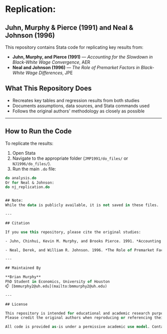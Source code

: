 # Replication: 
## Juhn, Murphy & Pierce (1991) and Neal & Johnson (1996)

This repository contains Stata code for replicating key results from:

- **Juhn, Murphy, and Pierce (1991)** — *Accounting for the Slowdown in Black-White Wage Convergence*, AER  
- **Neal and Johnson (1996)** — *The Role of Premarket Factors in Black-White Wage Differences*, JPE

## What This Repository Does

- Recreates key tables and regression results from both studies
- Documents assumptions, data sources, and Stata commands used
- Follows the original authors' methodology as closely as possible

---

## How to Run the Code

To replicate the results:

1. Open Stata
2. Navigate to the appropriate folder (`JMP1991/do_files/` or `NJ1996/do_files/`).
3. Run the main `.do` file:

```stata
do analysis.do
Or for Neal & Johnson:
do nj_replication.do


## Note: 
While the data is publicly available, it is not saved in these files.

---

## Citation

If you use this repository, please cite the original studies:

- Juhn, Chinhui, Kevin M. Murphy, and Brooks Pierce. 1991. *Accounting for the Slowdown in Black-White Wage Convergence.* American Economic Review, 81(2): 410–415.

- Neal, Derek, and William R. Johnson. 1996. *The Role of Premarket Factors in Black-White Wage Differences.* Journal of Political Economy, 104(5): 869–895.

---

## Maintained By

**Brian Murphy**  
PhD Student in Economics, University of Houston  
📫 [bmmurphy2@uh.edu](mailto:bmmurphy2@uh.edu)

---

## License

This repository is intended for educational and academic research purposes only.  
Please credit the original authors when reproducing or referencing their results.

All code is provided as-is under a permissive academic use model. Contact the maintainer for questions about use, collaboration, or data access.
